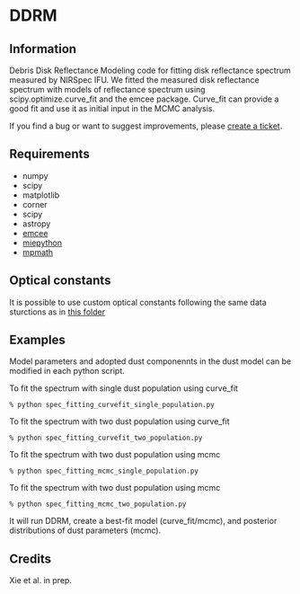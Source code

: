 # DDRM

Information
-----------
Debris Disk Reflectance Modeling code for fitting disk reflectance spectrum measured by NIRSpec IFU.
We fitted the measured disk reflectance spectrum with models of reflectance spectrum using scipy.optimize.curve_fit and the emcee package. Curve_fit can provide a good fit and use it as initial input in the MCMC analysis.

If you find a bug or want to suggest improvements, please [create a ticket](https://github.com/ChenXie-astro/DDRM/issues).

Requirements
------------
  - numpy
  - scipy
  - matplotlib
  - corner
  - scipy
  - astropy
  - [emcee](https://emcee.readthedocs.io/en/stable/)
  - [miepython](https://miepython.readthedocs.io/en/latest/)
  - [mpmath](https://mpmath.org)

Optical constants
--------
It is possible to use custom optical constants following the same data sturctions as in [this folder]()

Examples
--------
Model parameters and adopted dust componennts in the dust model can be modified in each python script. 

To fit the spectrum with single dust population using curve_fit
```
% python spec_fitting_curvefit_single_population.py
```
To fit the spectrum with two dust population using curve_fit
```
% python spec_fitting_curvefit_two_population.py
```
To fit the spectrum with two dust population using mcmc
```
% python spec_fitting_mcmc_single_population.py
```
To fit the spectrum with two dust population using mcmc
```
% python spec_fitting_mcmc_two_population.py
```

It will run DDRM, create a best-fit model (curve_fit/mcmc), and posterior distributions of dust parameters (mcmc).


Credits
-------
Xie et al. in prep.
